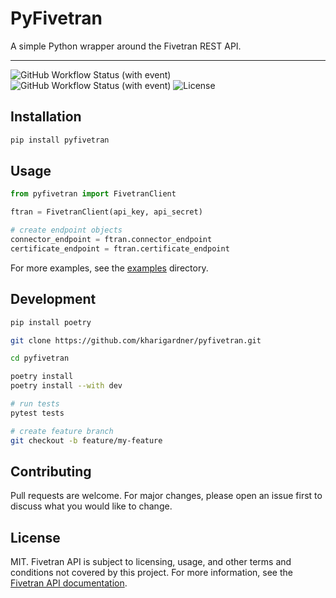 # PyFivetran

A simple Python wrapper around the Fivetran REST API.

----------------------------------------------------------------
![GitHub Workflow Status (with event)](https://img.shields.io/github/actions/workflow/status/kharigardner/pyfivetran/test.yml?label=tests)
![GitHub Workflow Status (with event)](https://img.shields.io/github/actions/workflow/status/kharigardner/pyfivetran/build.yml?label=build)
![License](https://img.shields.io/pypi/l/pyfivetran)


## Installation

```bash
pip install pyfivetran
```

## Usage

```python
from pyfivetran import FivetranClient

ftran = FivetranClient(api_key, api_secret)

# create endpoint objects
connector_endpoint = ftran.connector_endpoint
certificate_endpoint = ftran.certificate_endpoint
```

For more examples, see the [examples](https://github.com/kharigardner/pyfivetran/tree/main/examples) directory.

## Development

```bash
pip install poetry

git clone https://github.com/kharigardner/pyfivetran.git

cd pyfivetran

poetry install
poetry install --with dev

# run tests
pytest tests

# create feature branch
git checkout -b feature/my-feature
```

## Contributing

Pull requests are welcome. For major changes, please open an issue first to discuss what you would like to change.

## License

MIT. Fivetran API is subject to licensing, usage, and other terms and conditions not covered by this project. For more information, see the [Fivetran API documentation](https://fivetran.com/docs/rest-api).
